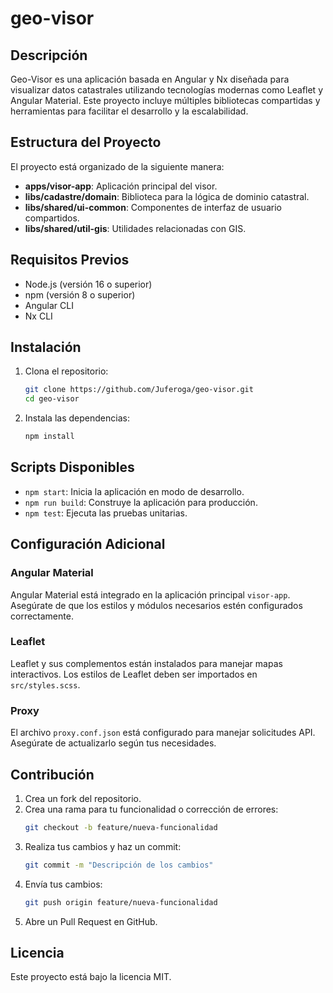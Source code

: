 # geo-visor

## Descripción
Geo-Visor es una aplicación basada en Angular y Nx diseñada para visualizar datos catastrales utilizando tecnologías modernas como Leaflet y Angular Material. Este proyecto incluye múltiples bibliotecas compartidas y herramientas para facilitar el desarrollo y la escalabilidad.

## Estructura del Proyecto
El proyecto está organizado de la siguiente manera:

- **apps/visor-app**: Aplicación principal del visor.
- **libs/cadastre/domain**: Biblioteca para la lógica de dominio catastral.
- **libs/shared/ui-common**: Componentes de interfaz de usuario compartidos.
- **libs/shared/util-gis**: Utilidades relacionadas con GIS.

## Requisitos Previos
- Node.js (versión 16 o superior)
- npm (versión 8 o superior)
- Angular CLI
- Nx CLI

## Instalación
1. Clona el repositorio:
   ```bash
   git clone https://github.com/Juferoga/geo-visor.git
   cd geo-visor
   ```

2. Instala las dependencias:
   ```bash
   npm install
   ```

## Scripts Disponibles
- `npm start`: Inicia la aplicación en modo de desarrollo.
- `npm run build`: Construye la aplicación para producción.
- `npm test`: Ejecuta las pruebas unitarias.

## Configuración Adicional
### Angular Material
Angular Material está integrado en la aplicación principal `visor-app`. Asegúrate de que los estilos y módulos necesarios estén configurados correctamente.

### Leaflet
Leaflet y sus complementos están instalados para manejar mapas interactivos. Los estilos de Leaflet deben ser importados en `src/styles.scss`.

### Proxy
El archivo `proxy.conf.json` está configurado para manejar solicitudes API. Asegúrate de actualizarlo según tus necesidades.

## Contribución
1. Crea un fork del repositorio.
2. Crea una rama para tu funcionalidad o corrección de errores:
   ```bash
   git checkout -b feature/nueva-funcionalidad
   ```
3. Realiza tus cambios y haz un commit:
   ```bash
   git commit -m "Descripción de los cambios"
   ```
4. Envía tus cambios:
   ```bash
   git push origin feature/nueva-funcionalidad
   ```
5. Abre un Pull Request en GitHub.

## Licencia
Este proyecto está bajo la licencia MIT.